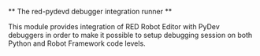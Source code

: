 ** The red-pydevd debugger integration runner **

This module provides integration of RED Robot Editor with PyDev debuggers in 
order to make it possible to setup debugging session on both Python and 
Robot Framework code levels. 